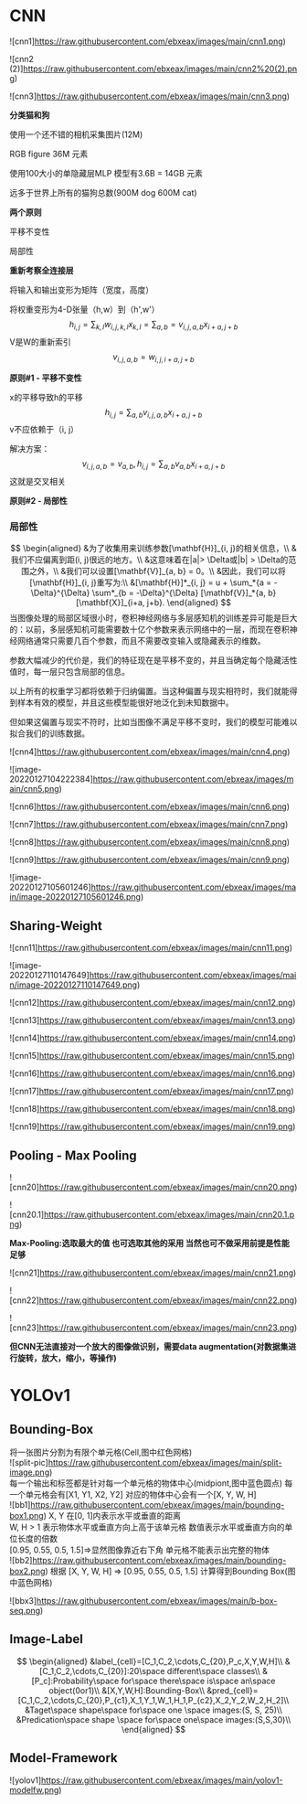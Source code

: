 # CNN

![cnn1]https://raw.githubusercontent.com/ebxeax/images/main/cnn1.png)

![cnn2 (2)]https://raw.githubusercontent.com/ebxeax/images/main/cnn2%20(2).png)

![cnn3]https://raw.githubusercontent.com/ebxeax/images/main/cnn3.png)

**分类猫和狗**

使用一个还不错的相机采集图片(12M)   

RGB figure 36M 元素  

使用100大小的单隐藏层MLP 模型有3.6B = 14GB 元素   

远多于世界上所有的猫狗总数(900M dog 600M cat)  

**两个原则**

平移不变性  

局部性  

**重新考察全连接层**  

将输入和输出变形为矩阵（宽度，高度）

将权重变形为4-D张量（h,w）到（h',w'）
$$
h_{i,j}=\sum_{k,l}w_{i,j,k,l}x_{k,l}=\sum_{a,b}=v_{i,j,a,b}x_{i+a,j+b}
$$
V是W的重新索引
$$
v_{i,j,a,b}=w_{i,j,i+a,j+b}
$$


**原则#1 - 平移不变性**

x的平移导致h的平移
$$
h_{i,j}=\sum_{a,b}v_{i,j,a,b}x_{i+a,j+b}
$$
v不应依赖于（i, j）  

解决方案：
$$
v_{i,j,a,b}=v_{a, b},
h_{i,j}=\sum_{a,b}v_{a,b}x_{i+a,j+b}
$$
这就是交叉相关  

**原则#2 - 局部性**

### 局部性


$$
\begin{aligned}
&为了收集用来训练参数[\mathbf{H}]_{i, j}的相关信息，\\
&我们不应偏离到距(i, j)很远的地方。\\
&这意味着在|a|> \Delta或|b| > \Delta的范围之外，\\
&我们可以设置[\mathbf{V}]_{a, b} = 0。\\
&因此，我们可以将[\mathbf{H}]_{i, j}重写为:\\
&[\mathbf{H}]*_{i, j} = u + \sum_*{a = -\Delta}^{\Delta} \sum*_{b = -\Delta}^{\Delta} [\mathbf{V}]_*{a, b} [\mathbf{X}]_{i+a, j+b}.
\end{aligned}
$$
当图像处理的局部区域很小时，卷积神经网络与多层感知机的训练差异可能是巨大的：以前，多层感知机可能需要数十亿个参数来表示网络中的一层，而现在卷积神经网络通常只需要几百个参数，而且不需要改变输入或隐藏表示的维数。

参数大幅减少的代价是，我们的特征现在是平移不变的，并且当确定每个隐藏活性值时，每一层只包含局部的信息。

以上所有的权重学习都将依赖于归纳偏置。当这种偏置与现实相符时，我们就能得到样本有效的模型，并且这些模型能很好地泛化到未知数据中。

但如果这偏置与现实不符时，比如当图像不满足平移不变时，我们的模型可能难以拟合我们的训练数据。

![cnn4]https://raw.githubusercontent.com/ebxeax/images/main/cnn4.png)

![image-20220127104222384]https://raw.githubusercontent.com/ebxeax/images/main/cnn5.png)

![cnn6]https://raw.githubusercontent.com/ebxeax/images/main/cnn6.png)

![cnn7]https://raw.githubusercontent.com/ebxeax/images/main/cnn7.png)

![cnn8]https://raw.githubusercontent.com/ebxeax/images/main/cnn8.png)

![cnn9]https://raw.githubusercontent.com/ebxeax/images/main/cnn9.png)

![image-20220127105601246]https://raw.githubusercontent.com/ebxeax/images/main/image-20220127105601246.png)

## Sharing-Weight

![cnn11]https://raw.githubusercontent.com/ebxeax/images/main/cnn11.png)

![image-20220127110147649]https://raw.githubusercontent.com/ebxeax/images/main/image-20220127110147649.png)

![cnn12]https://raw.githubusercontent.com/ebxeax/images/main/cnn12.png)

![cnn13]https://raw.githubusercontent.com/ebxeax/images/main/cnn13.png)

![cnn14]https://raw.githubusercontent.com/ebxeax/images/main/cnn14.png)

![cnn15]https://raw.githubusercontent.com/ebxeax/images/main/cnn15.png)

![cnn16]https://raw.githubusercontent.com/ebxeax/images/main/cnn16.png)

![cnn17]https://raw.githubusercontent.com/ebxeax/images/main/cnn17.png)

![cnn18]https://raw.githubusercontent.com/ebxeax/images/main/cnn18.png)

![cnn19]https://raw.githubusercontent.com/ebxeax/images/main/cnn19.png)

## Pooling - Max Pooling

![cnn20]https://raw.githubusercontent.com/ebxeax/images/main/cnn20.png)

![cnn20.1]https://raw.githubusercontent.com/ebxeax/images/main/cnn20.1.png)

**Max-Pooling:选取最大的值 也可选取其他的采用 当然也可不做采用前提是性能足够**

![cnn21]https://raw.githubusercontent.com/ebxeax/images/main/cnn21.png)

![cnn22]https://raw.githubusercontent.com/ebxeax/images/main/cnn22.png)

![cnn23]https://raw.githubusercontent.com/ebxeax/images/main/cnn23.png)

**但CNN无法直接对一个放大的图像做识别，需要data augmentation(对数据集进行旋转，放大，缩小，等操作)**

# YOLOv1

## Bounding-Box

将一张图片分割为有限个单元格(Cell,图中红色网格)   
![split-pic]https://raw.githubusercontent.com/ebxeax/images/main/split-image.png)  
每一个输出和标签都是针对每一个单元格的物体中心(midpiont,图中蓝色圆点)
每一个单元格会有[X1, Y1, X2, Y2]
对应的物体中心会有一个[X, Y, W, H]  
![bb1]https://raw.githubusercontent.com/ebxeax/images/main/bounding-box1.png)
X, Y 在[0, 1]内表示水平或垂直的距离  
W, H > 1 表示物体水平或垂直方向上高于该单元格 数值表示水平或垂直方向的单位长度的倍数  
[0.95, 0.55, 0.5, 1.5]=>显然图像靠近右下角 单元格不能表示出完整的物体  
![bb2]https://raw.githubusercontent.com/ebxeax/images/main/bounding-box2.png)
根据 [X, Y, W, H] => [0.95, 0.55, 0.5, 1.5] 计算得到Bounding Box(图中蓝色网格)

![bbx3]https://raw.githubusercontent.com/ebxeax/images/main/b-box-seq.png)

## Image-Label

$$
\begin{aligned}
&label_{cell}=[C_1,C_2,\cdots,C_{20},P_c,X,Y,W,H]\\
&[C_1,C_2,\cdots,C_{20}]:20\space different\space classes\\
&[P_c]:Probability\space for\space there\space is\space an\space object(0or1)\\
&[X,Y,W,H]:Bounding-Box\\
&pred_{cell}=[C_1,C_2,\cdots,C_{20},P_{c1},X_1,Y_1,W_1,H_1,P_{c2},X_2,Y_2,W_2,H_2]\\
&Taget\space shape\space for\space one \space images:(S, S, 25)\\
&Predication\space shape \space for\space one\space images:(S,S,30)\\
\end{aligned}
$$

## Model-Framework

![yolov1]https://raw.githubusercontent.com/ebxeax/images/main/yolov1-modelfw.png)

